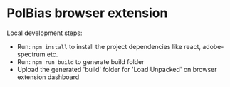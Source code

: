 # PolBias browser extension

Local development steps:
- Run: `npm install` to install the project dependencies like react, adobe-spectrum etc. 
- Run: `npm run build` to generate build folder 
- Upload the generated 'build' folder for 'Load Unpacked' on browser extension dashboard

